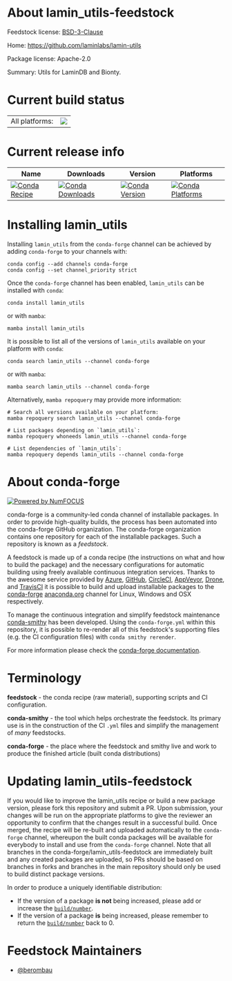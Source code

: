 About lamin_utils-feedstock
===========================

Feedstock license: [BSD-3-Clause](https://github.com/conda-forge/lamin_utils-feedstock/blob/main/LICENSE.txt)

Home: https://github.com/laminlabs/lamin-utils

Package license: Apache-2.0

Summary: Utils for LaminDB and Bionty.

Current build status
====================


<table><tr><td>All platforms:</td>
    <td>
      <a href="https://dev.azure.com/conda-forge/feedstock-builds/_build/latest?definitionId=22354&branchName=main">
        <img src="https://dev.azure.com/conda-forge/feedstock-builds/_apis/build/status/lamin_utils-feedstock?branchName=main">
      </a>
    </td>
  </tr>
</table>

Current release info
====================

| Name | Downloads | Version | Platforms |
| --- | --- | --- | --- |
| [![Conda Recipe](https://img.shields.io/badge/recipe-lamin_utils-green.svg)](https://anaconda.org/conda-forge/lamin_utils) | [![Conda Downloads](https://img.shields.io/conda/dn/conda-forge/lamin_utils.svg)](https://anaconda.org/conda-forge/lamin_utils) | [![Conda Version](https://img.shields.io/conda/vn/conda-forge/lamin_utils.svg)](https://anaconda.org/conda-forge/lamin_utils) | [![Conda Platforms](https://img.shields.io/conda/pn/conda-forge/lamin_utils.svg)](https://anaconda.org/conda-forge/lamin_utils) |

Installing lamin_utils
======================

Installing `lamin_utils` from the `conda-forge` channel can be achieved by adding `conda-forge` to your channels with:

```
conda config --add channels conda-forge
conda config --set channel_priority strict
```

Once the `conda-forge` channel has been enabled, `lamin_utils` can be installed with `conda`:

```
conda install lamin_utils
```

or with `mamba`:

```
mamba install lamin_utils
```

It is possible to list all of the versions of `lamin_utils` available on your platform with `conda`:

```
conda search lamin_utils --channel conda-forge
```

or with `mamba`:

```
mamba search lamin_utils --channel conda-forge
```

Alternatively, `mamba repoquery` may provide more information:

```
# Search all versions available on your platform:
mamba repoquery search lamin_utils --channel conda-forge

# List packages depending on `lamin_utils`:
mamba repoquery whoneeds lamin_utils --channel conda-forge

# List dependencies of `lamin_utils`:
mamba repoquery depends lamin_utils --channel conda-forge
```


About conda-forge
=================

[![Powered by
NumFOCUS](https://img.shields.io/badge/powered%20by-NumFOCUS-orange.svg?style=flat&colorA=E1523D&colorB=007D8A)](https://numfocus.org)

conda-forge is a community-led conda channel of installable packages.
In order to provide high-quality builds, the process has been automated into the
conda-forge GitHub organization. The conda-forge organization contains one repository
for each of the installable packages. Such a repository is known as a *feedstock*.

A feedstock is made up of a conda recipe (the instructions on what and how to build
the package) and the necessary configurations for automatic building using freely
available continuous integration services. Thanks to the awesome service provided by
[Azure](https://azure.microsoft.com/en-us/services/devops/), [GitHub](https://github.com/),
[CircleCI](https://circleci.com/), [AppVeyor](https://www.appveyor.com/),
[Drone](https://cloud.drone.io/welcome), and [TravisCI](https://travis-ci.com/)
it is possible to build and upload installable packages to the
[conda-forge](https://anaconda.org/conda-forge) [anaconda.org](https://anaconda.org/)
channel for Linux, Windows and OSX respectively.

To manage the continuous integration and simplify feedstock maintenance
[conda-smithy](https://github.com/conda-forge/conda-smithy) has been developed.
Using the ``conda-forge.yml`` within this repository, it is possible to re-render all of
this feedstock's supporting files (e.g. the CI configuration files) with ``conda smithy rerender``.

For more information please check the [conda-forge documentation](https://conda-forge.org/docs/).

Terminology
===========

**feedstock** - the conda recipe (raw material), supporting scripts and CI configuration.

**conda-smithy** - the tool which helps orchestrate the feedstock.
                   Its primary use is in the construction of the CI ``.yml`` files
                   and simplify the management of *many* feedstocks.

**conda-forge** - the place where the feedstock and smithy live and work to
                  produce the finished article (built conda distributions)


Updating lamin_utils-feedstock
==============================

If you would like to improve the lamin_utils recipe or build a new
package version, please fork this repository and submit a PR. Upon submission,
your changes will be run on the appropriate platforms to give the reviewer an
opportunity to confirm that the changes result in a successful build. Once
merged, the recipe will be re-built and uploaded automatically to the
`conda-forge` channel, whereupon the built conda packages will be available for
everybody to install and use from the `conda-forge` channel.
Note that all branches in the conda-forge/lamin_utils-feedstock are
immediately built and any created packages are uploaded, so PRs should be based
on branches in forks and branches in the main repository should only be used to
build distinct package versions.

In order to produce a uniquely identifiable distribution:
 * If the version of a package **is not** being increased, please add or increase
   the [``build/number``](https://docs.conda.io/projects/conda-build/en/latest/resources/define-metadata.html#build-number-and-string).
 * If the version of a package **is** being increased, please remember to return
   the [``build/number``](https://docs.conda.io/projects/conda-build/en/latest/resources/define-metadata.html#build-number-and-string)
   back to 0.

Feedstock Maintainers
=====================

* [@berombau](https://github.com/berombau/)


